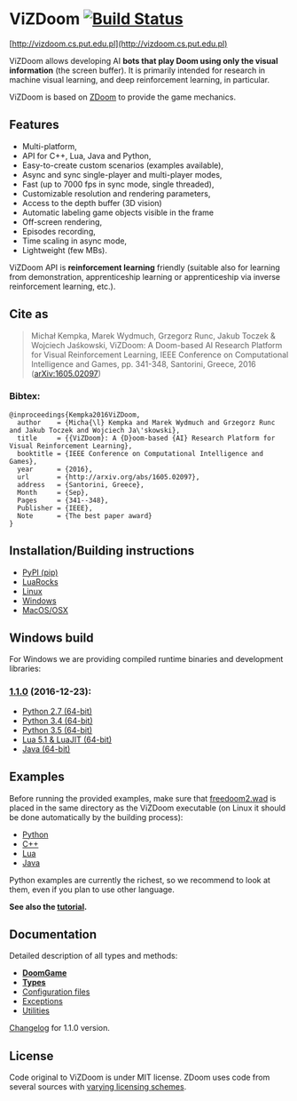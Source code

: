 # ViZDoom [![Build Status](https://travis-ci.org/mwydmuch/ViZDoom.svg?branch=master)](https://travis-ci.org/mwydmuch/ViZDoom)
[http://vizdoom.cs.put.edu.pl](http://vizdoom.cs.put.edu.pl)

ViZDoom allows developing AI **bots that play Doom using only the visual information** (the screen buffer). It is primarily intended for research in machine visual learning, and deep reinforcement learning, in particular.

ViZDoom is based on [ZDoom](https://github.com/rheit/zdoom) to provide the game mechanics.

## Features
- Multi-platform,
- API for C++, Lua, Java and Python,
- Easy-to-create custom scenarios (examples available),
- Async and sync single-player and multi-player modes,
- Fast (up to 7000 fps in sync mode, single threaded),
- Customizable resolution and rendering parameters,
- Access to the depth buffer (3D vision)
- Automatic labeling game objects visible in the frame
- Off-screen rendering,
- Episodes recording,
- Time scaling in async mode,
- Lightweight (few MBs).

ViZDoom API is **reinforcement learning** friendly (suitable also for learning from demonstration, apprenticeship learning or apprenticeship via inverse reinforcement learning, etc.).


## Cite as

>Michał Kempka, Marek Wydmuch, Grzegorz Runc, Jakub Toczek & Wojciech Jaśkowski, ViZDoom: A Doom-based AI Research Platform for Visual Reinforcement Learning, IEEE Conference on Computational Intelligence and Games, pp. 341-348, Santorini, Greece, 2016	([arXiv:1605.02097](http://arxiv.org/abs/1605.02097))
### Bibtex:
```
@inproceedings{Kempka2016ViZDoom,
  author    = {Micha{\l} Kempka and Marek Wydmuch and Grzegorz Runc and Jakub Toczek and Wojciech Ja\'skowski},
  title     = {{ViZDoom}: A {D}oom-based {AI} Research Platform for Visual Reinforcement Learning},
  booktitle = {IEEE Conference on Computational Intelligence and Games},  
  year      = {2016},
  url       = {http://arxiv.org/abs/1605.02097},
  address   = {Santorini, Greece},
  Month     = {Sep},
  Pages     = {341--348},
  Publisher = {IEEE},
  Note      = {The best paper award}
}
```

## Installation/Building instructions

- [PyPI (pip)](doc/Building.md#pypi)
- [LuaRocks](doc/Building.md#luarocks)
- [Linux](doc/Building.md#linux)
- [Windows](doc/Building.md#windows)
- [MacOS/OSX](doc/Building.md#osx)


## Windows build
For Windows we are providing compiled runtime binaries and development libraries:

### [1.1.0](https://github.com/mwydmuch/ViZDoom/releases/tag/1.1.0) (2016-12-23):
- [Python 2.7 (64-bit)](https://github.com/mwydmuch/ViZDoom/releases/download/1.1.0/ViZDoom-1.1.0-Win-Python27-x86_64.zip)
- [Python 3.4 (64-bit)](https://github.com/mwydmuch/ViZDoom/releases/download/1.1.0/ViZDoom-1.1.0-Win-Python34-x86_64.zip)
- [Python 3.5 (64-bit)](https://github.com/mwydmuch/ViZDoom/releases/download/1.1.0/ViZDoom-1.1.0-Win-Python35-x86_64.zip)
- [Lua 5.1 & LuaJIT (64-bit)](https://github.com/mwydmuch/ViZDoom/releases/download/1.1.0/ViZDoom-1.1.0-Win-Lua51-LuaJIT-x86_64.zip)
- [Java (64-bit)](https://github.com/mwydmuch/ViZDoom/releases/download/1.1.0/ViZDoom-1.1.0-Win-Java-x86_64.zip)


## Examples

Before running the provided examples, make sure that [freedoom2.wad](https://freedoom.github.io/download.html) is placed in the same directory as the ViZDoom executable (on Linux it should be done automatically by the building process):

- [Python](examples/python)
- [C++](examples/c%2B%2B)
- [Lua](examples/lua)
- [Java](examples/java)

Python examples are currently the richest, so we recommend to look at them, even if you plan to use other language.

**See also the [tutorial](http://vizdoom.cs.put.edu.pl/tutorial).**


## Documentation

Detailed description of all types and methods:

- **[DoomGame](doc/DoomGame.md)**
- **[Types](doc/Types.md)**
- [Configuration files](doc/ConfigFile.md)
- [Exceptions](doc/Exceptions.md)
- [Utilities](doc/Utilities.md)

[Changelog](doc/Changelog.md) for 1.1.0 version.


## License

Code original to ViZDoom is under MIT license. ZDoom uses code from several sources with [varying licensing schemes](http://zdoom.org/wiki/license).
